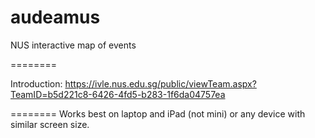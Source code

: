 audeamus
========

NUS interactive map of events

========

Introduction: https://ivle.nus.edu.sg/public/viewTeam.aspx?TeamID=b5d221c8-6426-4fd5-b283-1f6da04757ea

========
Works best on laptop and iPad (not mini) or any device with similar screen size.
